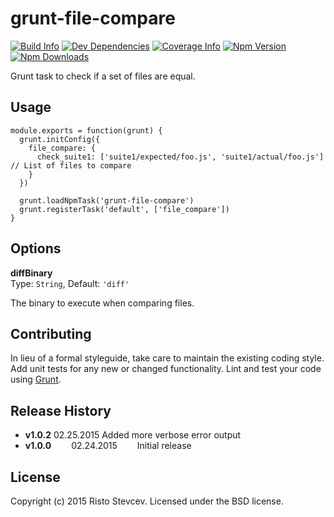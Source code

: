 # grunt-file-compare

[![Build Info][wercker-image]][wercker-url]
[![Dev Dependencies][devDependency-image]][devDependency-url]
[![Coverage Info][coverage-image]][coverage-url]
[![Npm Version][npm-image]][npm-url]
[![Npm Downloads][downloads-image]][npm-url]

Grunt task to check if a set of files are equal.


## Usage

    module.exports = function(grunt) {
      grunt.initConfig({
        file_compare: {
          check_suite1: ['suite1/expected/foo.js', 'suite1/actual/foo.js']  // List of files to compare
        }
      })
    
      grunt.loadNpmTask('grunt-file-compare')
      grunt.registerTask('default', ['file_compare'])
    }
    
    
## Options

**diffBinary**  
Type: `String`, Default: `'diff'`

The binary to execute when comparing files.


## Contributing

In lieu of a formal styleguide, take care to maintain the existing coding style. Add unit tests for any new or changed functionality. Lint and test your code using [Grunt](http://gruntjs.com/).


## Release History

* **v1.0.2**   02.25.2015   Added more verbose error output
* **v1.0.0**   02.24.2015   Initial release


## License

Copyright (c) 2015 Risto Stevcev. Licensed under the BSD license.



[wercker-image]: https://img.shields.io/wercker/ci/54ec48a1b05d633123003c67.svg?style=flat
[wercker-url]: https://app.wercker.com/#applications/54ec48a1b05d633123003c67

[coverage-image]: https://img.shields.io/codeclimate/github/Risto-Stevcev/grunt-file-compare.svg?style=flat
[coverage-url]: https://codeclimate.com/github/Risto-Stevcev/grunt-file-compare

[devDependency-image]: https://david-dm.org/Risto-Stevcev/grunt-file-compare/dev-status.svg
[devDependency-url]: https://david-dm.org/Risto-Stevcev/grunt-file-compare#info=devDependencies

[npm-image]: https://img.shields.io/npm/v/grunt-file-compare.svg?style=flat
[downloads-image]: https://img.shields.io/npm/dm/grunt-file-compare.svg?style=flat
[npm-url]: https://npmjs.org/package/grunt-file-compare
